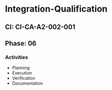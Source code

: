 # Integration-Qualification

## CI: CI-CA-A2-002-001
## Phase: 06

### Activities
- Planning
- Execution
- Verification
- Documentation
